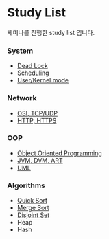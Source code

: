 # Study List

세미나를 진행한 study list 입니다.

### System
* [Dead Lock](./Deadlock/README.md)
* [Scheduling](./scheduling/README.md)
* [User/Kernel mode](./User_Kernel_mode/README.md)

### Network
* [OSI, TCP/UDP](./OSI+TCP+UDP/README.md)
* [HTTP, HTTPS](./HTTP_HTTPS/README.md)

### OOP
* [Object Oriented Programming](./oop/README.md)
* [JVM, DVM, ART](./JVM,DVM,ART/README.md)
* [UML](./UML/README.md)
### Algorithms
* [Quick Sort](./Algorithm/Sorts/QuickSort.md)
* [Merge Sort](./Algorithm/Sorts/MergeSort.md)
* [Disjoint Set](./Algorithm/DisjointSet/DisjointSet.md)
* Heap
* Hash
